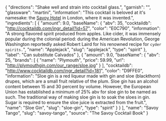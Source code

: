 {
    "directions": "Shake well and strain into cocktail glass.",
    "garnish": "",
    "glassware": "martini",
    "information": "This cocktail is beloved at it's namesake: the [Savoy Hotel](http://en.wikipedia.org/wiki/Savoy_Hotel) in London, where it was invented.",
    "ingredients": [
        {
            "amount": 9.0,
            "baseName": {
                "abv": 35,
                "cocktaildb": "http://cocktaildb.com/ingr_detail?id=57",
                "color": "E0C790",
                "information": "A strong flavored spirit produced from apples.  Like cider, it was immensely popular during the colonial period: during the American Revolution, George Washington reportedly asked Robert Laird for his renowned recipe for `cyder spirits.`",
                "name": "Applejack",
                "slug": "applejack",
                "type": "spirit"
            },
            "label": "Can substitute Calvados"
        },
        {
            "amount": 9.0,
            "baseName": {
                "abv": 25,
                "brands": [
                    {
                        "name": "Plymouth",
                        "price": 59.99,
                        "url": "http://plymouthgin.com/our_range/sloe.jpg"
                    }
                ],
                "cocktaildb": "http://www.cocktaildb.com/ingr_detail?id=181",
                "color": "D9FFE0",
                "information": "Sloe gin is a red liqueur made with gin and sloe (blackthorn) drupes, which are a small fruit relative of the plum. Sloe gin has an alcohol content between 15 and 30 percent by volume. However, the European Union has established a minimum of 25% abv for sloe gin to be named as such. The traditional way of making sloe gin is to soak the sloes in gin. Sugar is required to ensure the sloe juice is extracted from the fruit.",
                "name": "Sloe Gin",
                "slug": "sloe-gin",
                "type": "spirit"
            }
        }
    ],
    "name": "Savoy Tango",
    "slug": "savoy-tango",
    "source": "The Savoy Cocktail Book"
}